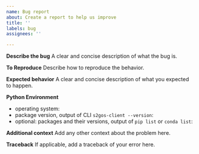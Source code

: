 ```yaml
---
name: Bug report
about: Create a report to help us improve
title: ''
labels: bug
assignees: ''

---
```


**Describe the bug**
A clear and concise description of what the bug is.

**To Reproduce**
Describe how to reproduce the behavior.

**Expected behavior**
A clear and concise description of what you expected to happen.

**Python Environment**
 - operating system:
 - package version, output of CLI `s2gos-client --version`:
 - optional: packages and their versions, output of `pip list` or `conda list`: 

**Additional context**
Add any other context about the problem here.

**Traceback**
If applicable, add a traceback of your error here.
